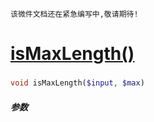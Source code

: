     该微件文档还在紧急编写中,敬请期待!
[isMaxLength()](http://twinh.github.com/widget/api/isMaxLength)
===============================================================



### 
```php
void isMaxLength($input, $max)
```

##### 参数

